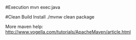 #Execution
mvn exec:java

#Clean Build Install
./mvnw clean package


More maven help:
http://www.vogella.com/tutorials/ApacheMaven/article.html
